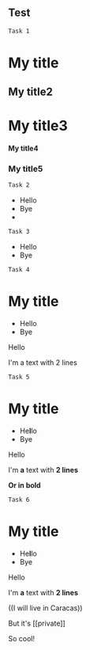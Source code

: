 ```shTask 0
```

## Test


```sh
Task 1
```

# My title
## My title2
# My title3
#### My title4
### My title5


```sh
Task 2
```

- Hello
- Bye
- 

```sh
Task 3
```

* Hello
* Bye


```sh
Task 4
```

# My title
- Hello
- Bye

Hello

I'm a text
with 2 lines


```sh
Task 5
```

# My title
- He**l**lo
- Bye

Hello

I'm **a** text
with __2 lines__

**Or in bold**


```sh
Task 6
```

# My title
- He**l**lo
- Bye

Hello

I'm **a** text
with __2 lines__

((I will live in Caracas))

But it's [[private]]

So cool!
